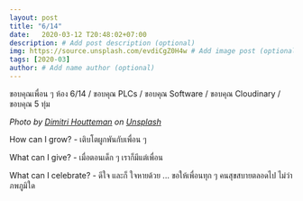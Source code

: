```yaml
---
layout: post
title: "6/14"
date:   2020-03-12 T20:48:02+07:00
description: # Add post description (optional)
img: https://source.unsplash.com/evdiCgZ0H4w # Add image post (optional)
tags: [2020-03]
author: # Add name author (optional)
---
```

ขอบคุณเพื่อน ๆ ห้อง 6/14 / ขอบคุณ PLCs / ขอบคุณ Software / ขอบคุณ Cloudinary / ขอบคุณ 5 ทุ่ม

*Photo by [Dimitri Houtteman](https://unsplash.com/@dimhou) on [Unsplash](https://unsplash.com)*

<i class="fa fa-child" style="color:plum"></i>

How can I grow? - เติบโตผูกพันกับเพื่อน ๆ

What can I give? - เมื่อตอนเด็ก ๆ เราก็มีแต่เพื่อน

What can I celebrate? - ดีใจ และก็ ใจหายด้วย ... ขอให้เพื่อนทุก ๆ คนสุขสบายตลอดไป ไม่ว่าภพภูมิใด
